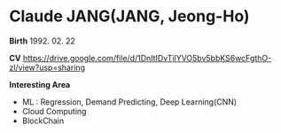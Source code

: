 # Claude JANG(JANG, Jeong-Ho)

**Birth**  1992. 02. 22

**CV**   https://drive.google.com/file/d/1DnItIDvTilYVO5bv5bbKS6wcFgthO-zl/view?usp=sharing

**Interesting Area**   

- ML : Regression, Demand Predicting, Deep Learning(CNN) 
- Cloud Computing
- BlockChain



